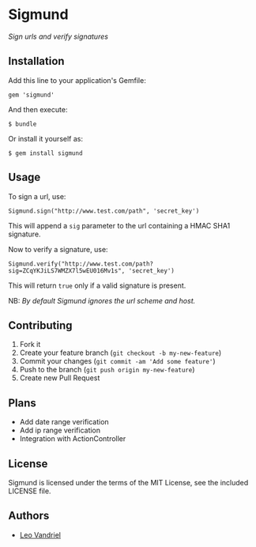 # Sigmund

*Sign urls and verify signatures*

## Installation

Add this line to your application's Gemfile:

    gem 'sigmund'

And then execute:

    $ bundle

Or install it yourself as:

    $ gem install sigmund

## Usage

To sign a url, use:

    Sigmund.sign("http://www.test.com/path", 'secret_key')

This will append a `sig` parameter to the url containing a HMAC SHA1 signature.

Now to verify a signature, use:

    Sigmund.verify("http://www.test.com/path?sig=ZCqYKJiLS7WMZX7l5wEU016Mv1s", 'secret_key')

This will return `true` only if a valid signature is present.

NB: *By default Sigmund ignores the url scheme and host.*

## Contributing

1. Fork it
2. Create your feature branch (`git checkout -b my-new-feature`)
3. Commit your changes (`git commit -am 'Add some feature'`)
4. Push to the branch (`git push origin my-new-feature`)
5. Create new Pull Request

## Plans

* Add date range verification
* Add ip range verification
* Integration with ActionController

## License
Sigmund is licensed under the terms of the MIT License, see the included LICENSE file.

## Authors
- [Leo Vandriel](http://www.leovandriel.com/)
